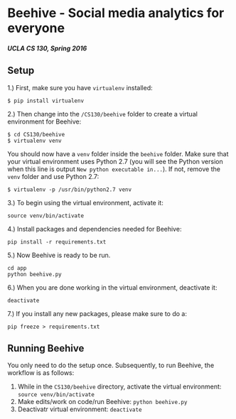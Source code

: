 # Beehive - Social media analytics for everyone
##### UCLA CS 130, Spring 2016

## Setup
1.) First, make sure you have `virtualenv` installed:
```
$ pip install virtualenv
```

2.) Then change into the `/CS130/beehive` folder to create a virtual environment for Beehive:
```
$ cd CS130/beehive
$ virtualenv venv
```

You should now have a `venv` folder inside the `beehive` folder. Make sure that your virtual environment uses Python 2.7 (you will see the Python version when this line is output `New python executable in...`). If not, remove the `venv` folder and use Python 2.7:

```
$ virtualenv -p /usr/bin/python2.7 venv
```

3.) To begin using the virtual environment, activate it:
```
source venv/bin/activate
```

4.) Install packages and dependencies needed for Beehive:
```
pip install -r requirements.txt
```

5.) Now Beehive is ready to be run.
```
cd app
python beehive.py
```

6.) When you are done working in the virtual environment, deactivate it:
```
deactivate
```

7.) If you install any new packages, please make sure to do a:
```
pip freeze > requirements.txt
```

## Running Beehive
You only need to do the setup once. Subsequently, to run Beehive, the workflow is as follows:
1. While in the `CS130/beehive` directory, activate the virtual environment: `source venv/bin/activate`
2. Make edits/work on code/run Beehive: `python beehive.py`
3. Deactivatr virtual environment: `deactivate`
